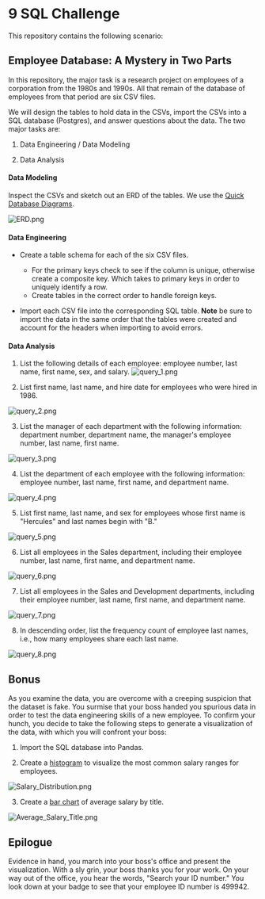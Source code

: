 # 9 SQL Challenge




This repository contains the following scenario:

## Employee Database: A Mystery in Two Parts

In this repository, the major task is a research project on employees of a corporation from the 1980s and 1990s. All that remain of the database of employees from that period are six CSV files.

We will design the tables to hold data in the CSVs, import the CSVs into a SQL database (Postgres), and answer questions about the data. The two major tasks are:

1. Data Engineering / Data Modeling

3. Data Analysis

#### Data Modeling

Inspect the CSVs and sketch out an ERD of the tables. We use the [Quick Database Diagrams](https://app.quickdatabasediagrams.com/#/).

![ERD.png](EmployeeSQL/ERD.png)

#### Data Engineering

* Create a table schema for each of the six CSV files.

  * For the primary keys check to see if the column is unique, otherwise create a composite key. Which takes to primary keys in order to uniquely identify a row.
  * Create tables in the correct order to handle foreign keys.

* Import each CSV file into the corresponding SQL table. **Note** be sure to import the data in the same order that the tables were created and account for the headers when importing to avoid errors.

#### Data Analysis

1. List the following details of each employee: employee number, last name, first name, sex, and salary. 
![query_1.png](EmployeeSQL/query_1.png)

2. List first name, last name, and hire date for employees who were hired in 1986. 

![query_2.png](EmployeeSQL/query_2.png)

3. List the manager of each department with the following information: department number, department name, the manager's employee number, last name, first name. 

![query_3.png](EmployeeSQL/query_3.png)

4. List the department of each employee with the following information: employee number, last name, first name, and department name. 

![query_4.png](EmployeeSQL/query_4.png)

5. List first name, last name, and sex for employees whose first name is "Hercules" and last names begin with "B." 

![query_5.png](EmployeeSQL/query_5.png)

6. List all employees in the Sales department, including their employee number, last name, first name, and department name. 

![query_6.png](EmployeeSQL/query_6.png)

7. List all employees in the Sales and Development departments, including their employee number, last name, first name, and department name. 

![query_7.png](EmployeeSQL/query_7.png)

8. In descending order, list the frequency count of employee last names, i.e., how many employees share each last name. 

![query_8.png](EmployeeSQL/query_8.png)

## Bonus

As you examine the data, you are overcome with a creeping suspicion that the dataset is fake. You surmise that your boss handed you spurious data in order to test the data engineering skills of a new employee. To confirm your hunch, you decide to take the following steps to generate a visualization of the data, with which you will confront your boss:

1. Import the SQL database into Pandas.

2. Create a [histogram](EmployeeSQL/Salary_Distribution.png) to visualize the most common salary ranges for employees.

![Salary_Distribution.png](EmployeeSQL/Salary_Distribution.png)

3. Create a [bar chart](EmployeeSQL/Average_Salary_Title.png) of average salary by title.

![Average_Salary_Title.png](EmployeeSQL/Average_Salary_Title.png)

## Epilogue

Evidence in hand, you march into your boss's office and present the visualization. With a sly grin, your boss thanks you for your work. On your way out of the office, you hear the words, "Search your ID number." You look down at your badge to see that your employee ID number is 499942.

